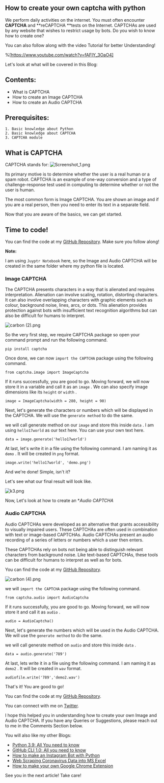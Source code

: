 ## How to create your own captcha with python

We perform daily activities on the internet. You must often encounter **CAPTCHA** and **reCAPTCHA **tests on the Internet. CAPTCHAs are used by any website that wishes to restrict usage by bots. Do you wish to know how to create one?

You can also follow along with the video Tutorial for better Understanding!

%[https://www.youtube.com/watch?v=fAFIY_3OaO4]

Let's look at what will be covered in this Blog:
## Contents:
- What is CAPTCHA
- How to create an Image CAPTCHA
- How to create an Audio CAPTCHA 

## Prerequisites:
```
1. Basic knowledge about Python
2. Basic knowledge about CAPTCHA 
3. CAPTCHA module
```

## What is CAPTCHA

CAPTCHA stands for:
![Screenshot_1.png](https://cdn.hashnode.com/res/hashnode/image/upload/v1601341077271/jwXiRNQe9.png)

Its primary motive is to determine whether the user is a real human or a spam robot. CAPTCHA is an example of one-way conversion and a type of challenge-response test used in computing to determine whether or not the user is human.

The most common form is Image CAPTCHA. You are shown an image and if you are a real person, then you need to enter its text in a separate field.

Now that you are aware of the basics, we can get started.

## Time to code!
You can find the code at my [GitHub Repository](https://github.com/ayushi7rawat/Youtube-Projects/tree/master/Create%20and%20Decode%20captcha/Create%20Image%20and%20Audio%20CAPTCHA). Make sure you follow along! 

**Note:**

I am using `Juyptr Notebook` here, so the Image and Audio CAPTCHA will be created in the same folder where my python file is located.
### Image CAPTCHA

The CAPTCHA presents characters in a way that is alienated and requires interpretation. Alienation can involve scaling, rotation, distorting characters. It can also involve overlapping characters with graphic elements such as colour, background noise, lines, arcs, or dots. This alienation provides protection against bots with insufficient text recognition algorithms but can also be difficult for humans to interpret.


![carbon (2).png](https://cdn.hashnode.com/res/hashnode/image/upload/v1601344390041/rJlvVkhZM.png)


So the very first step, we require CAPTCHA package so open your command prompt and run the following command.

```
pip install captcha
```
Once done, we can now `import the CAPTCHA` package using the following command.
```
from captcha.image import ImageCaptcha
```
If it runs successfully, you are good to go. Moving forward, we will now store it in a variable and call it as an `image` . We can also specify image dimensions like its `height` or `width` .

```
image = ImageCaptcha(width = 280, height = 90)
```

Next, let's generate the characters or numbers which will be displayed in the CAPTCHA. We will use the `generate method` to do the same.

we will call generate method on our `image` and store this inside `data` . I am using `hello17world` as our text here. You can use your own text here.
```
data = image.generate('hello17world')

```
At last, let's write it in a file using the following command. I am naming it as `demo` . It will be created in `png` format.
```
image.write('hello17world', 'demo.png')
```

And we're done! Simple, isn't it?

Let's see what our final result will look like.

![k3.png](https://cdn.hashnode.com/res/hashnode/image/upload/v1601343677119/I2CTQyhkr.png)

Now, Let's look at how to create an **Audio CAPTCHA*

### Audio CAPTCHA
Audio CAPTCHAs were developed as an alternative that grants accessibility to visually impaired users. These CAPTCHAs are often used in combination with text or image-based CAPTCHAs. Audio CAPTCHAs present an audio recording of a series of letters or numbers which a user then enters.

These CAPTCHAs rely on bots not being able to distinguish relevant characters from background noise. Like text-based CAPTCHAs, these tools can be difficult for humans to interpret as well as for bots.

You can find the code at my [GitHub Repository](https://github.com/ayushi7rawat/Youtube-Projects/tree/master/Create%20and%20Decode%20captcha/Create%20Image%20and%20Audio%20CAPTCHA). 

![carbon (4).png](https://cdn.hashnode.com/res/hashnode/image/upload/v1601344635966/wi-edhKle.png)

we will `import the CAPTCHA` package using the following command.
```
from captcha.audio import AudioCaptcha 
```
If it runs successfully, you are good to go. Moving forward, we will now store it and call it as `audio` .

```
audio = AudioCaptcha()
```
Next, let's generate the numbers which will be used in the Audio CAPTCHA. We will use the `generate method` to do the same.

we will call generate method on `audio` and store this inside `data` . 
```
data = audio.generate('789') 

```
At last, lets write it in a file using the following command. I am naming it as `demo2` . It will be created in `wav` format.
```
audiofile.write('789','demo2.wav')
```

That's it! You are good to go! 

You can find the code at my [GitHub Repository](https://github.com/ayushi7rawat/Youtube-Projects/tree/master/Create%20and%20Decode%20captcha/Create%20Image%20and%20Audio%20CAPTCHA). 

You can connect with me on [Twitter](https://twitter.com/ayushi7rawat).

I hope this helped you in understanding how to create your own Image and Audio CAPTCHA. If you have any Queries or Suggestions, please reach out to me in the Comments Section below.

You will also like my other Blogs:

- [Python 3.9: All You need to know](https://ayushirawat.com/python-39-all-you-need-to-know)
- [GitHub CLI 1.0: All you need to know](https://ayushirawat.com/github-cli-10-all-you-need-to-know)
- [How to make an Instagram Bot with Python](https://ayushirawat.com/how-to-make-an-instagram-bot-with-python)
- [Web Scraping Coronavirus Data into MS Excel](https://ayushirawat.com/web-scraping-coronavirus-data-into-ms-excel)
- [How to make your own Google Chrome Extension](https://ayushirawat.com/how-to-make-your-own-google-chrome-extension-1)


See you in the next article! Take care!
